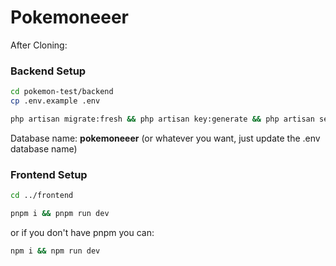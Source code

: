 # Pokemoneeer

After Cloning: 

### Backend Setup

```bash
cd pokemon-test/backend
cp .env.example .env

php artisan migrate:fresh && php artisan key:generate && php artisan serve
```
Database name: <b>pokemoneeer</b> (or whatever you want, just update the .env database name)

### Frontend Setup

```bash
cd ../frontend

pnpm i && pnpm run dev
```
or if you don't have pnpm you can:

```bash
npm i && npm run dev
```
